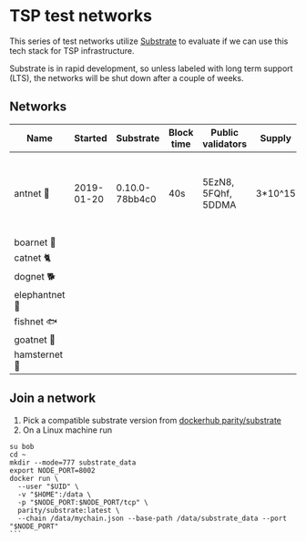 # TSP test networks

This series of test networks utilize [Substrate](https://github.com/paritytech/substrate)
to evaluate if we can use this tech stack for TSP infrastructure.

Substrate is in rapid development, so unless labeled with long term support (LTS),
the networks will be shut down after a couple of weeks.

## Networks

| Name          | Started    | Substrate      | Block time | Public validators   | Supply  | Fees |
|---------------|------------|----------------|------------|---------------------|---------|----------|
| antnet 🐜      | 2019-01-20 | 0.10.0-78bb4c0 | 40s        | 5EzN8, 5FQhf, 5DDMA | 3*10^15 | existentialDeposit = 10^6; transferFee / creationFee / transactionBaseFee = 10^4; transactionByteFee = 10^2
| boarnet 🐗     |            |                |            |                     | |
| catnet 🐈      |            |                |            |                     | |
| dognet 🐕      |            |                |            |                     | |
| elephantnet 🐘 |            |                |            |                     | |
| fishnet 🐟     |            |                |            |                     | |
| goatnet 🐐     |            |                |            |                     | |
| hamsternet 🐹  |            |                |            |                     | |

## Join a network

1. Pick a compatible substrate version from [dockerhub parity/substrate](https://hub.docker.com/r/parity/substrate/tags)
2. On a Linux machine run

````
su bob
cd ~
mkdir --mode=777 substrate_data
export NODE_PORT=8002
docker run \
  --user "$UID" \
  -v "$HOME":/data \
  -p "$NODE_PORT:$NODE_PORT/tcp" \
  parity/substrate:latest \
  --chain /data/mychain.json --base-path /data/substrate_data --port "$NODE_PORT"
```
